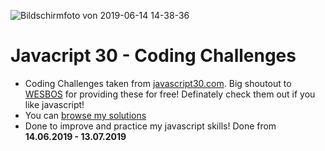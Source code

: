 ![Bildschirmfoto von 2019-06-14 14-38-36](https://user-images.githubusercontent.com/44790691/59509724-1fc77900-8eb2-11e9-89d0-f8e729b345fc.png)

# Javacript 30 - Coding Challenges
- Coding Challenges taken from [javascript30.com](https://javascript30.com/). Big shoutout to [WESBOS](https://wesbos.com/) for providing these for free! Definately check them out if you like javascript!
- You can [browse my solutions](https://dcts.github.io/javascript30-codingChallenges/)
- Done to improve and practice my javascript skills! Done from **14.06.2019 - 13.07.2019**
